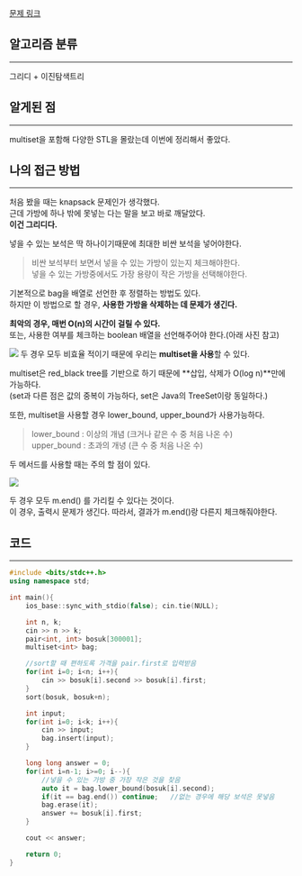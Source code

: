 [문제 링크](https://www.acmicpc.net/problem/1202)

## 알고리즘 분류
---
그리디 + 이진탐색트리

## 알게된 점
---
multiset을 포함해 다양한 STL을 몰랐는데 이번에 정리해서 좋았다.

## 나의 접근 방법
---
처음 봤을 때는 knapsack 문제인가 생각했다.   
근데 가방에 하나 밖에 못넣는 다는 말을 보고 바로 깨달았다.   
**이건 그리디다.**

넣을 수 있는 보석은 딱 하나이기때문에 최대한 비싼 보석을 넣어야한다.

>비싼 보석부터 보면서 넣을 수 있는 가방이 있는지 체크해야한다.    
>넣을 수 있는 가방중에서도 가장 용량이 작은 가방을 선택해야한다.   

기본적으로 bag을 배열로 선언한 후 정렬하는 방법도 있다.   
하지만 이 방법으로 할 경우, **사용한 가방을 삭제하는 데 문제가 생긴다.**

**최악의 경우, 매번 O(n)의 시간이 걸릴 수 있다.**     
또는, 사용한 여부를 체크하는 boolean 배열을 선언해주어야 한다.(아래 사진 참고)

![](images/2024-07-23-BOJ-1202-2.png)
두 경우 모두 비효율 적이기 때문에 우리는 **multiset을 사용**할 수 있다.

multiset은 red_black tree를 기반으로 하기 때문에 **삽입, 삭제가 O(log n)**만에 가능하다.   
(set과 다른 점은 값의 중복이 가능하다, set은 Java의 TreeSet이랑 동일하다.)

또한, multiset을 사용할 경우 lower_bound, upper_bound가 사용가능하다.

>lower_bound : 이상의 개념 (크거나 같은 수 중 처음 나온 수)    
>upper_bound : 초과의 개녕 (큰 수 중 처음 나온 수)

두 메서드를 사용할 때는 주의 할 점이 있다.

![](images/2024-07-23-BOJ-1202-1.png)

두 경우 모두 m.end() 를 가리킬 수 있다는 것이다.    
이 경우, 출력시 문제가 생긴다. 따라서, 결과가 m.end()랑 다른지 체크해줘야한다.

## 코드
---
```cpp
#include <bits/stdc++.h>
using namespace std;

int main(){
    ios_base::sync_with_stdio(false); cin.tie(NULL);

    int n, k;
    cin >> n >> k;
    pair<int, int> bosuk[300001];
    multiset<int> bag;

	//sort할 때 편하도록 가격을 pair.first로 입력받음
    for(int i=0; i<n; i++){
        cin >> bosuk[i].second >> bosuk[i].first;
    }
    sort(bosuk, bosuk+n);

    int input;
    for(int i=0; i<k; i++){
        cin >> input;
        bag.insert(input);
    }

    long long answer = 0;
    for(int i=n-1; i>=0; i--){
	    //넣을 수 있는 가방 중 가장 작은 것을 찾음
        auto it = bag.lower_bound(bosuk[i].second);  
        if(it == bag.end()) continue;   //없는 경우에 해당 보석은 못넣음
        bag.erase(it);
        answer += bosuk[i].first;
    }

    cout << answer; 

    return 0;
}
```